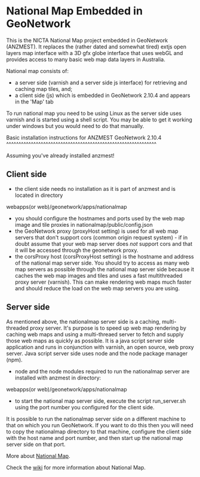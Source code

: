 
National Map Embedded in GeoNetwork
===================================

This is the NICTA National Map project embedded in GeoNetwork (ANZMEST). It replaces the (rather 
dated and somewhat tired) extjs open layers map interface with a 3D gfx globe interface
that uses webGL and provides access to many basic web map data layers in Australia.

National map consists of:

- a server side (varnish and a server side js interface) for retrieving and caching map tiles, and;
- a client side (js) which is embedded in GeoNetwork 2.10.4 and appears in the 'Map' tab

To run national map you need to be using Linux as the server side uses varnish and is started using
a shell script. You may be able to get it working under windows but you would need to do that 
manually.

Basic installation instructions for ANZMEST GeoNetwork 2.10.4 
^^^^^^^^^^^^^^^^^^^^^^^^^^^^^^^^^^^^^^^^^^^^^^^^^^^^^^^^^^^^^

Assuming you've already installed anzmest!

Client side
-----------

- the client side needs no installation as it is part of anzmest and is located in directory 

webapps(or web)/geonetwork/apps/nationalmap

- you should configure the hostnames and ports used by the web map image and tile proxies 
in nationalmap/public/config.json 
- the GeoNetwork proxy (proxyHost setting) is used for all web map servers that don't support cors (common origin request system) - if in doubt assume that your web map server does *not* support cors and that it will be accessed through the geonetwork proxy. 
- the corsProxy host (corsProxyHost setting) is the hostname and address of the national map server side. You should try to access as many web map servers as possible through the national map server side because it caches the web map images and tiles and uses a fast multithreaded proxy server (varnish). This can make rendering web maps much faster and should reduce the load on the web map servers you are using.

Server side
-----------

As mentioned above, the nationalmap server side is a caching, multi-threaded proxy server. It's 
purpose is to speed up web map rendering by caching web maps and using a multi-threaed server 
to fetch and supply those web maps as quickly as possible. It is a java script server side 
application and runs in conjunction with varnish, an open source, web proxy server. Java
script server side uses node and the node package manager (npm).

- node and the node modules required to run the nationalmap server are installed with anzmest in directory:

webapps(or web)/geonetwork/apps/nationalmap

- to start the national map server side, execute the script run_server.sh using the port number you configured for the client side.

It is possible to run the nationalmap server side on a different machine to that on which you run 
GeoNetwork. If you want to do this then you will need to copy the nationalmap directory to that
machine, configure the client side with the host name and port number, and then start up the 
national map server side on that port.

More about [National Map](http://nationalmap.nicta.com.au).

Check the [wiki](https://github.com/NICTA/ausglobe/wiki) for 
more information about National Map.
